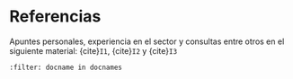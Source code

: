 # Referencias

Apuntes personales, experiencia en el sector y consultas entre otros en el siguiente material: {cite}`I1`, {cite}`I2` y {cite}`I3`

```{bibliography}
:filter: docname in docnames

```

